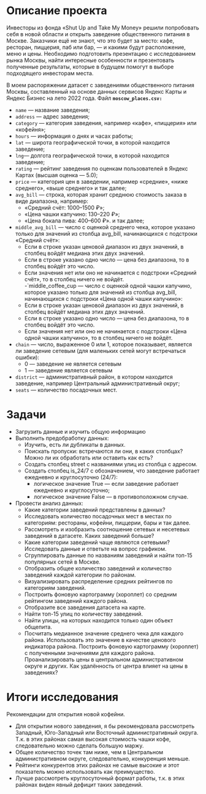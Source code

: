 # Описание проекта
Инвесторы из фонда «Shut Up and Take My Money» решили попробовать себя в новой области и открыть заведение общественного питания в Москве. Заказчики ещё не знают, что это будет за место: кафе, ресторан, пиццерия, паб или бар, — и какими будут расположение, меню и цены.
Необходимо подготовить презентацию с исследованием рынка Москвы, найти интересные особенности и презентовать полученные результаты, которые в будущем помогут в выборе подходящего инвесторам места.

В моем распоряжении датасет с заведениями общественного питания Москвы, составленный на основе данных сервисов Яндекс Карты и Яндекс Бизнес на лето 2022 года.
Файл **`moscow_places.csv:`**
- `name` — название заведения;  
- `address` — адрес заведения;  
- `category` — категория заведения, например «кафе», «пиццерия» или «кофейня»;  
- `hours` — информация о днях и часах работы;  
- `lat` — широта географической точки, в которой находится заведение;  
- `lng`— долгота географической точки, в которой находится заведение;  
- `rating` — рейтинг заведения по оценкам пользователей в Яндекс Картах (высшая оценка — 5.0);  
- `price` — категория цен в заведении, например «средние», «ниже среднего», «выше среднего» и так далее;  
- `avg_bill` — строка, которая хранит среднюю стоимость заказа в виде диапазона, например:  
  - «Средний счёт: 1000–1500 ₽»;
  - «Цена чашки капучино: 130–220 ₽»;
  - «Цена бокала пива: 400–600 ₽». и так далее;
- `middle_avg_bill` — число с оценкой среднего чека, которое указано только для значений из столбца avg_bill, начинающихся с подстроки «Средний счёт»:  
  - Если в строке указан ценовой диапазон из двух значений, в столбец войдёт медиана этих двух значений.  
  - Если в строке указано одно число — цена без диапазона, то в столбец войдёт это число.  
  - Если значения нет или оно не начинается с подстроки «Средний счёт», то в столбец ничего не войдёт.  
-`middle_coffee_cup  — число с оценкой одной чашки капучино, которое указано только для значений из столбца avg_bill, начинающихся с подстроки «Цена одной чашки капучино»:  
  - Если в строке указан ценовой диапазон из двух значений, в столбец войдёт медиана этих двух значений.
  - Если в строке указано одно число — цена без диапазона, то в столбец войдёт это число.
  - Если значения нет или оно не начинается с подстроки «Цена одной чашки капучино», то в столбец ничего не войдёт.
- `chain` — число, выраженное 0 или 1, которое показывает, является ли заведение сетевым (для маленьких сетей могут встречаться ошибки):
  - 0 — заведение не является сетевым
  - 1 — заведение является сетевым
- `district` — административный район, в котором находится заведение, например Центральный административный округ;
- `seats` — количество посадочных мест.

# Задачи
- Загрузить данные и изучить общую информацию
- Выполнить предобработку данных:
  - Изучить, есть ли дубликаты в данных.
  - Поискать пропуски: встречаются ли они, в каких столбцах? Можно ли их обработать или оставить как есть?
  - Создать столбец street с названиями улиц из столбца с адресом.
  - Создать столбец is_24/7 с обозначением, что заведение работает ежедневно и круглосуточно (24/7): 
    - логическое значение True — если заведение работает ежедневно и круглосуточно;
    - логическое значение False — в противоположном случае.
- Провести анализ данных:
  - Какие категории заведений представлены в данных?
  - Исследовать количество посадочных мест в местах по категориям: рестораны, кофейни, пиццерии, бары и так далее.
  - Рассмотреть и изобразить соотношение сетевых и несетевых заведений в датасете. Каких заведений больше?
  - Какие категории заведений чаще являются сетевыми? Исследовать данные и ответьте на вопрос графиком.
  - Сгруппировать данные по названиям заведений и найти топ-15 популярных сетей в Москве.
  - Отобразить общее количество заведений и количество заведений каждой категории по районам.
  - Визуализировать распределение средних рейтингов по категориям заведений.
  - Построить фоновую картограмму (хороплет) со средним рейтингом заведений каждого района.
  - Отобразите все заведения датасета на карте.
  - Найти топ-15 улиц по количеству заведений.
  - Найти улицы, на которых находится только один объект общепита. 
  - Посчитать медианное значение среднего чека для каждого района. Использовать это значение в качестве ценового индикатора района. Построить фоновую картограмму (хороплет) с полученными значениями для каждого района. Проанализировать цены в центральном административном округе и других. Как удалённость от центра влияет на цены в заведениях?

# Итоги исследования
Рекомендации для открытия новой кофейни.
- Для открытии нового заведения, я бы рекомендовала рассмотреть Западный, Юго-Западный или Восточный административный округа. Т.к. в этих районах самая высокая стоимость чашки кофе, следовательно можно сделать большую маржу.
- Общее количество точек там ниже, чем в Центральном административном округе, следовательно, конкуренция меньше.
- Рейтинги конкурентов этих районах не самые высокие и этот показатель можно использовать как преимущество.
- Лучше рассмотреть круглосуточный формат работы, т.к. в этих районах виден явный дефицит таких заведений.

